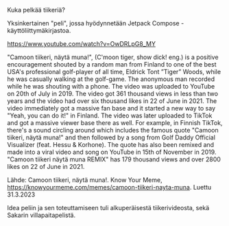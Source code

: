 Kuka pelkää tiikeriä?

Yksinkertainen "peli", jossa hyödynnetään Jetpack Compose -käyttöliittymäkirjastoa.

https://www.youtube.com/watch?v=OwDRLpG8_MY

"Camoon tiikeri, näytä muna!", (C'moon tiger, show dick! eng.) is a positive encouragement shouted by a random 
man from Finland to one of the best USA's professional golf-player of all time, Eldrick Tont ”Tiger” Woods, 
while he was casually walking at the golf-game. The anonymous man recorded while he was shouting with a phone. 
The video was uploaded to YouTube on 20th of July in 2019. The video got 361 thousand views in less than two 
years and the video had over six thousand likes in 22 of June in 2021. The video immediately got a massive 
fan base and it started a new way to say "Yeah, you can do it!" in Finland. The video was later uploaded to 
TikTok and got a massive viewer base there as well. For example, in Finnish TikTok, there's a sound circling 
around which includes the famous quote "Camoon tiikeri, näytä muna!" and then followed by a song from Golf 
Daddy Official Visualizer (feat. Hessu & Korhone). The quote has also been remixed and made into a viral video
and song on YouTube in 15th of November in 2019. "Camoon tiikeri näytä muna REMIX" has 179 thousand views and
over 2800 likes on 22 of June in 2021.

Lähde:
Camoon tiikeri, näytä muna!. Know Your Meme, https://knowyourmeme.com/memes/camoon-tiikeri-nayta-muna. Luettu 31.3.2023

Idea peliin ja sen toteuttamiseen tuli alkuperäisestä tiikerivideosta, sekä Sakarin villapaitapelistä.
